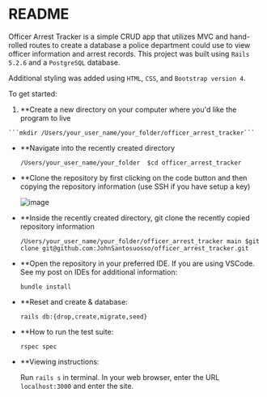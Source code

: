 # README

Officer Arrest Tracker is a simple CRUD app that utilizes MVC and hand-rolled routes to create a database a police department could use to view officer information and arrest records.  This project was built using ```Rails 5.2.6``` and a ```PostgreSQL``` database.  

Additional styling was added using ```HTML```, ```CSS```, and ```Bootstrap version 4```.

To get started:

 1.  **Create a new directory on your computer where you'd like the program to live

    ```mkdir /Users/your_user_name/your_folder/officer_arrest_tracker```
  
 * **Navigate into the recently created directory

    ```/Users/your_user_name/your_folder  $cd officer_arrest_tracker ```
  
 * **Clone the repository by first clicking on the code button and then copying the repository information (use SSH if you have setup a key)

    ![image](https://user-images.githubusercontent.com/95776577/183747041-40f47875-442e-4008-8d00-8c45bf2731fe.png)

  
 * **Inside the recently created directory, git clone the recently copied repository information

    ```/Users/your_user_name/your_folder/officer_arrest_tracker main $git clone git@github.com:JohnSantosuosso/officer_arrest_tracker.git```

* **Open the repository in your preferred IDE.  If you are using VSCode.  See my post on IDEs for additional information:

    ```bundle install```

* **Reset and create & database:

    ```rails db:{drop,create,migrate,seed}```

* **How to run the test suite:

    ```rspec spec```

* **Viewing instructions:

    Run ```rails s``` in terminal.  In your web browser, enter the URL ```localhost:3000``` and enter the site.
